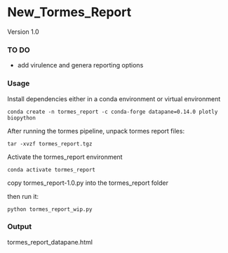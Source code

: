# New_Tormes_Report

Version 1.0

### TO DO
 * add virulence and genera reporting options

### Usage

Install dependencies either in a conda environment or virtual environment  

```
conda create -n tormes_report -c conda-forge datapane=0.14.0 plotly biopython
```

After running the tormes pipeline, unpack tormes report files:  

```
tar -xvzf tormes_report.tgz
```

Activate the tormes_report environment
```
conda activate tormes_report
```

copy tormes_report-1.0.py into the tormes_report folder

then run it:  

```
python tormes_report_wip.py
```

### Output

tormes_report_datapane.html
